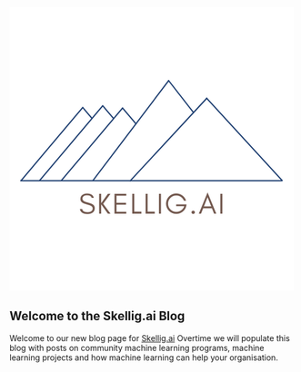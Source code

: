 ![Image of fast.ai logo](images/Skellig_AI_Logo.png)

## Welcome to the Skellig.ai Blog

Welcome to our new blog page for [Skellig.ai](https://www.skellig.ai/)
Overtime we will populate this blog with posts on community machine learning programs, machine learning projects and how machine learning can help your organisation. 
